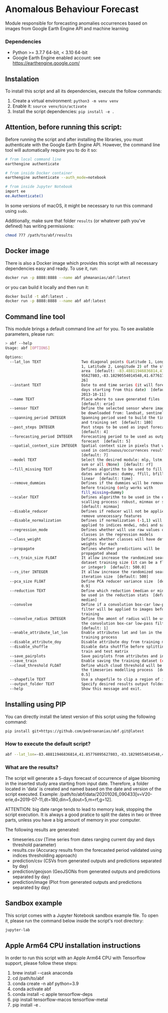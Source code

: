 # Anomalous Behaviour Forecast

Module responsible for forecasting anomalies occurrences based on images from Google Earth Engine API and machine learning



### Dependencies

- Python >= 3.7.7 64-bit, < 3.10 64-bit
- Google Earth Engine enabled account: see https://earthengine.google.com/



## Instalation

To install this script and all its dependencies, execute the follow commands:

1) Create a virtual environment: `python3 -m venv venv`
2) Enable it: `source venv/bin/activate`
2) Install the script dependencies: `pip install -e .`



## Attention, before running this script:

Before running the script and after installing the libraries, you must authenticate with the Google Earth Engine API. However, the command line tool will automatically require you to do it so:

```bash
# from local command line
earthengine authenticate

# from inside Docker container
earthengine authenticate --auth_mode=notebook

# from inside Jupyter Notebook
import ee
ee.Authenticate()
```

In some versions of macOS, it might be necessary to run this command using `sudo`.

Additionally, make sure that folder `results` (or whatever path you've defined) has writing permissions:

```bash
chmod 777 /path/to/abf/results
```


## Docker image

There is also a Docker image which provides this script with all necessary dependencies easy and ready. To use it, run:

```bash
docker run -p 8888:8888 --name abf phmananias/abf:latest
```

or you can build it locally and then run it:
```bash
docker build -t abf:latest .
docker run -p 8888:8888 --name abf abf:latest
```


## Command line tool

This module brings a default command line `adf` for you. To see available parameters, please run:

```bash
> abf --help
Usage: abf [OPTIONS]

Options:
  --lat_lon TEXT                  Two diagonal points (Latitude 1, Longitude
                                  1, Latitude 2, Longitude 2) of the study
                                  area  [default: -83.48811946836814,41.857760
                                  95627803,-83.18290554014548,41.6776173953378
                                  26]
  --instant TEXT                  Date to end time series (it will forecast 5
                                  days starting from this date)  [default:
                                  2013-10-11]
  --name TEXT                     Place where to save generated files
                                  [default: erie]
  --sensor TEXT                   Define the selected sensor where images will
                                  be downloaded from: landsat, sentinel, modis
  --spanning_period INTEGER       Spanning period used to build the timeseries
                                  and training set  [default: 180]
  --past_steps INTEGER            Past steps to be used as input forecast
                                  [default: 4]
  --forecasting_period INTEGER    Forecasting period to be used as output
                                  forecast  [default: 5]
  --spatial_context_size INTEGER  Spatial context size in pixels that will be
                                  used in continuous/occurrences results
                                  [default: 7]
  --model TEXT                    Select the desired module: mlp, lstm, rf,
                                  svm or all (None)  [default: rf]
  --fill_missing TEXT             Defines algorithm to be used to fill empty
                                  dates and values: dummy, ffill, bfill, time,
                                  linear  [default: time]
  --remove_dummies                Defines if the dummies will be removed
                                  before training (only works with
                                  fill_missing=dummy)
  --scaler TEXT                   Defines algorithm to be used in the data
                                  scalling process: robust, minmax or standard
                                  [default: minmax]
  --disable_reducer               Defines if reducer will not be applied to
                                  remove unnecessary features
  --disable_normalization         Defines if normalization (-1,1) will not be
                                  applied to indices mndwi, ndvi and sabi
  --regression_mode               Defines whether will use raw values or
                                  classes in the regression models
  --class_weight                  Defines whether classes will have defined
                                  weights for each
  --propagate                     Defines whether predictions will be
                                  propagated ahead
  --rs_train_size FLOAT           It allow increase the randomized search
                                  dataset training size (it can be a floater
                                  or integer)  [default: 500.0]
  --rs_iter INTEGER               It allow increase the randomized search
                                  iteration size  [default: 500]
  --pca_size FLOAT                Define PCA reducer variance size  [default:
                                  0.9]
  --reduction TEXT                Define which reduction (median or min) will
                                  be used in the reduction stats  [default:
                                  median]
  --convolve                      Define if a convolution box-car low-pass
                                  filter will be applied to images before
                                  training
  --convolve_radius INTEGER       Define the amont of radius will be used in
                                  the convolution box-car low-pass filter
                                  [default: 1]
  --enable_attribute_lat_lon      Enable attributes lat and lon in the
                                  training process
  --disable_attribute_doy         Disable attribute doy from training modeling
  --disable_shuffle               Disable data shutffle before splitting into
                                  train and test matrix
  --save_pairplots                Save pairplots from attributes and indices
  --save_train                    Enable saving the training dataset (csv)
  --cloud_threshold FLOAT         Define which cloud threshold will be used in
                                  the timeseries modelling process  [default:
                                  0.5]
  --shapefile TEXT                Use a shapefile to clip a region of interest
  --output_folder TEXT            Specify desired results output folder
  --help                          Show this message and exit.
```


## Installing using PIP

You can directly install the latest version of this script using the following command:

```bash
pip install git+https://github.com/pedroananias/abf.git@latest
```


### How to execute the default script?

```bash
abf --lat_lon=-83.48811946836814,41.85776095627803,-83.18290554014548,41.677617395337826 --name=erie --from_date=2019-07-11 --reducer --class_mode --disable_attribute_lat_lon
```


### What are the results?

The script will generate a 5-days forecast of occurrence of algae blooming in the inserted study area starting from input date. Therefore, a folder located in 'data' is created and named based on the date and version of the script executed. Example: /path/to/abf/data/20201026_090433[v=V20-erie,d=2019-07-11,dt=180,din=5,dout=5,m=rf,g=12]. 

ATTENTION: big date range tends to lead to memory leak, stopping the script execution. It is always a good pratice to split the dates in two or three parts, unless you have a big amount of memory in your computer.

The following results are generated:

- timeseries.csv (Time series from dates ranging current day and days threshold parameter)
- results.csv (Accuracy results from the forecasted period validated using indices thresholding approach)
- prediction/csv (CSVs from generated outputs and predictions separated by day)
- prediction/geojson (GeoJSONs from generated outputs and predictions separated by day)
- prediction/image  (Plot from generated outputs and predictions separated by day)



## Sandbox example

This script comes with a Jupyter Notebook sandbox example file. To open it, please run the command below inside the script's root directory:

```bash
jupyter-lab
```


## Apple Arm64 CPU installation instructions

In order to run this script with an Apple Arm64 CPU with Tensorflow support, please follow these steps:

1) brew install --cask anaconda
2) cd /path/to/abf
3) conda create -n abf python=3.9
3) conda activate abf
4) conda install -c apple tensorflow-deps
5) pip install tensorflow-macos tensorflow-metal
6) pip install -e .